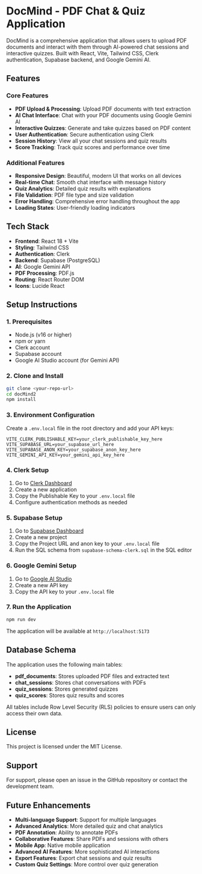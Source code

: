 # DocMind - PDF Chat & Quiz Application

DocMind is a comprehensive application that allows users to upload PDF documents and interact with them through AI-powered chat sessions and interactive quizzes. Built with React, Vite, Tailwind CSS, Clerk authentication, Supabase backend, and Google Gemini AI.

## Features

### Core Features

- **PDF Upload & Processing**: Upload PDF documents with text extraction
- **AI Chat Interface**: Chat with your PDF documents using Google Gemini AI
- **Interactive Quizzes**: Generate and take quizzes based on PDF content
- **User Authentication**: Secure authentication using Clerk
- **Session History**: View all your chat sessions and quiz results
- **Score Tracking**: Track quiz scores and performance over time

### Additional Features

- **Responsive Design**: Beautiful, modern UI that works on all devices
- **Real-time Chat**: Smooth chat interface with message history
- **Quiz Analytics**: Detailed quiz results with explanations
- **File Validation**: PDF file type and size validation
- **Error Handling**: Comprehensive error handling throughout the app
- **Loading States**: User-friendly loading indicators

## Tech Stack

- **Frontend**: React 18 + Vite
- **Styling**: Tailwind CSS
- **Authentication**: Clerk
- **Backend**: Supabase (PostgreSQL)
- **AI**: Google Gemini API
- **PDF Processing**: PDF.js
- **Routing**: React Router DOM
- **Icons**: Lucide React

## Setup Instructions

### 1. Prerequisites

- Node.js (v16 or higher)
- npm or yarn
- Clerk account
- Supabase account
- Google AI Studio account (for Gemini API)

### 2. Clone and Install

```bash
git clone <your-repo-url>
cd docMind2
npm install
```

### 3. Environment Configuration

Create a `.env.local` file in the root directory and add your API keys:

```env
VITE_CLERK_PUBLISHABLE_KEY=your_clerk_publishable_key_here
VITE_SUPABASE_URL=your_supabase_url_here
VITE_SUPABASE_ANON_KEY=your_supabase_anon_key_here
VITE_GEMINI_API_KEY=your_gemini_api_key_here
```

### 4. Clerk Setup

1. Go to [Clerk Dashboard](https://dashboard.clerk.com/)
2. Create a new application
3. Copy the Publishable Key to your `.env.local` file
4. Configure authentication methods as needed

### 5. Supabase Setup

1. Go to [Supabase Dashboard](https://supabase.com/dashboard)
2. Create a new project
3. Copy the Project URL and anon key to your `.env.local` file
4. Run the SQL schema from `supabase-schema-clerk.sql` in the SQL editor

### 6. Google Gemini Setup

1. Go to [Google AI Studio](https://makersuite.google.com/app/apikey)
2. Create a new API key
3. Copy the API key to your `.env.local` file

### 7. Run the Application

```bash
npm run dev
```

The application will be available at `http://localhost:5173`

## Database Schema

The application uses the following main tables:

- **pdf_documents**: Stores uploaded PDF files and extracted text
- **chat_sessions**: Stores chat conversations with PDFs
- **quiz_sessions**: Stores generated quizzes
- **quiz_scores**: Stores quiz results and scores

All tables include Row Level Security (RLS) policies to ensure users can only access their own data.

## License

This project is licensed under the MIT License.

## Support

For support, please open an issue in the GitHub repository or contact the development team.

## Future Enhancements

- **Multi-language Support**: Support for multiple languages
- **Advanced Analytics**: More detailed quiz and chat analytics
- **PDF Annotation**: Ability to annotate PDFs
- **Collaborative Features**: Share PDFs and sessions with others
- **Mobile App**: Native mobile application
- **Advanced AI Features**: More sophisticated AI interactions
- **Export Features**: Export chat sessions and quiz results
- **Custom Quiz Settings**: More control over quiz generation
